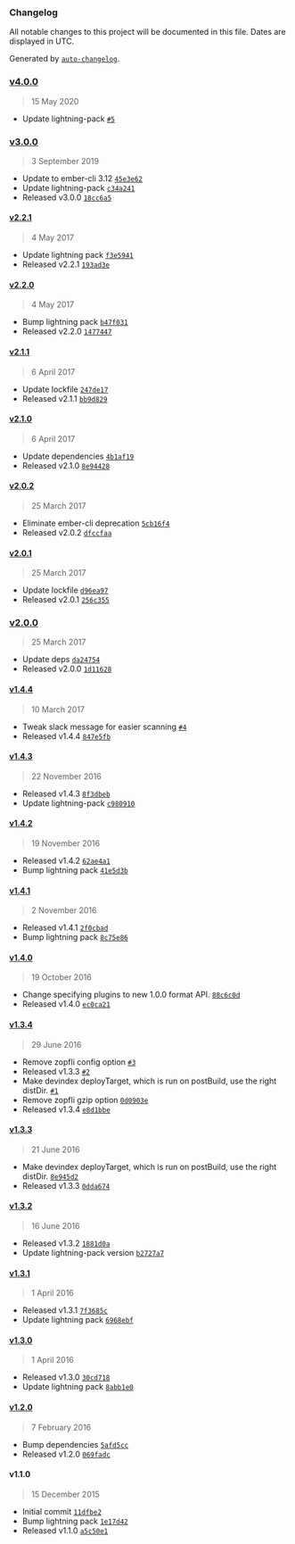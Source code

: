 ### Changelog

All notable changes to this project will be documented in this file. Dates are displayed in UTC.

Generated by [`auto-changelog`](https://github.com/CookPete/auto-changelog).

### [v4.0.0](https://github.com/yappbox/ember-cli-deploy-yapp-pack/compare/v3.0.0...v4.0.0)

> 15 May 2020

- Update lightning-pack [`#5`](https://github.com/yappbox/ember-cli-deploy-yapp-pack/pull/5)

### [v3.0.0](https://github.com/yappbox/ember-cli-deploy-yapp-pack/compare/v2.2.1...v3.0.0)

> 3 September 2019

- Update to ember-cli 3.12 [`45e3e62`](https://github.com/yappbox/ember-cli-deploy-yapp-pack/commit/45e3e62a7fe41f65d9c39894a2abb1d9115cac88)
- Update lightning-pack [`c34a241`](https://github.com/yappbox/ember-cli-deploy-yapp-pack/commit/c34a24168f6e0a62763bb5d5110626c90f6ba489)
- Released v3.0.0 [`18cc6a5`](https://github.com/yappbox/ember-cli-deploy-yapp-pack/commit/18cc6a5e048ee06028362daabd8c4ecd163c771f)

#### [v2.2.1](https://github.com/yappbox/ember-cli-deploy-yapp-pack/compare/v2.2.0...v2.2.1)

> 4 May 2017

- Update lightning pack [`f3e5941`](https://github.com/yappbox/ember-cli-deploy-yapp-pack/commit/f3e59417d42c3b54f8aec93d76a34f7705ed8ca3)
- Released v2.2.1 [`193ad3e`](https://github.com/yappbox/ember-cli-deploy-yapp-pack/commit/193ad3eca91c12f751d98c3c9a434d7d97ca86d3)

#### [v2.2.0](https://github.com/yappbox/ember-cli-deploy-yapp-pack/compare/v2.1.1...v2.2.0)

> 4 May 2017

- Bump lightning pack [`b47f031`](https://github.com/yappbox/ember-cli-deploy-yapp-pack/commit/b47f031e8c3523e6c178a318adfa1c94d12f6a26)
- Released v2.2.0 [`1477447`](https://github.com/yappbox/ember-cli-deploy-yapp-pack/commit/147744739a442002619a79fc0c878724ece2f44f)

#### [v2.1.1](https://github.com/yappbox/ember-cli-deploy-yapp-pack/compare/v2.1.0...v2.1.1)

> 6 April 2017

- Update lockfile [`247de17`](https://github.com/yappbox/ember-cli-deploy-yapp-pack/commit/247de17e7cdfc3694b1cb6f6c24348fea7a2b3bc)
- Released v2.1.1 [`bb9d829`](https://github.com/yappbox/ember-cli-deploy-yapp-pack/commit/bb9d82929c248fe07f7050b4fcffce03cd3dc10e)

#### [v2.1.0](https://github.com/yappbox/ember-cli-deploy-yapp-pack/compare/v2.0.2...v2.1.0)

> 6 April 2017

- Update dependencies [`4b1af19`](https://github.com/yappbox/ember-cli-deploy-yapp-pack/commit/4b1af191f9958ff8584dd388efd8c30a76a3dda8)
- Released v2.1.0 [`8e94428`](https://github.com/yappbox/ember-cli-deploy-yapp-pack/commit/8e94428f9746aa34de49b05f7777d9208a0bf814)

#### [v2.0.2](https://github.com/yappbox/ember-cli-deploy-yapp-pack/compare/v2.0.1...v2.0.2)

> 25 March 2017

- Eliminate ember-cli deprecation [`5cb16f4`](https://github.com/yappbox/ember-cli-deploy-yapp-pack/commit/5cb16f453e959971870ee810597cd9b40d42034a)
- Released v2.0.2 [`dfccfaa`](https://github.com/yappbox/ember-cli-deploy-yapp-pack/commit/dfccfaa4e92a02b2fdf08ca8079c286877ad6ebc)

#### [v2.0.1](https://github.com/yappbox/ember-cli-deploy-yapp-pack/compare/v2.0.0...v2.0.1)

> 25 March 2017

- Update lockfile [`d96ea97`](https://github.com/yappbox/ember-cli-deploy-yapp-pack/commit/d96ea9753b5622b50607ebf981bc6e3edc9b0370)
- Released v2.0.1 [`256c355`](https://github.com/yappbox/ember-cli-deploy-yapp-pack/commit/256c3553f750534ca398753f3feba83df3cc39f1)

### [v2.0.0](https://github.com/yappbox/ember-cli-deploy-yapp-pack/compare/v1.4.4...v2.0.0)

> 25 March 2017

- Update deps [`da24754`](https://github.com/yappbox/ember-cli-deploy-yapp-pack/commit/da247543b5c85383d0d7c0c4c5428fe7fca49da5)
- Released v2.0.0 [`1d11628`](https://github.com/yappbox/ember-cli-deploy-yapp-pack/commit/1d11628fef1240976a87a18484477ebb3ff9de9b)

#### [v1.4.4](https://github.com/yappbox/ember-cli-deploy-yapp-pack/compare/v1.4.3...v1.4.4)

> 10 March 2017

- Tweak slack message for easier scanning [`#4`](https://github.com/yappbox/ember-cli-deploy-yapp-pack/pull/4)
- Released v1.4.4 [`847e5fb`](https://github.com/yappbox/ember-cli-deploy-yapp-pack/commit/847e5fbae84315e538439f99100e50b2694012a5)

#### [v1.4.3](https://github.com/yappbox/ember-cli-deploy-yapp-pack/compare/v1.4.2...v1.4.3)

> 22 November 2016

- Released v1.4.3 [`8f3dbeb`](https://github.com/yappbox/ember-cli-deploy-yapp-pack/commit/8f3dbeb921dbaabbff063a06efc2bbbb9f4d2225)
- Update lightning-pack [`c980910`](https://github.com/yappbox/ember-cli-deploy-yapp-pack/commit/c980910e1bec0285d18b805fe46f0085b8bf9c32)

#### [v1.4.2](https://github.com/yappbox/ember-cli-deploy-yapp-pack/compare/v1.4.1...v1.4.2)

> 19 November 2016

- Released v1.4.2 [`62ae4a1`](https://github.com/yappbox/ember-cli-deploy-yapp-pack/commit/62ae4a1a1fc07b75d85bc3d44d18666a7f3fd50a)
- Bump lightning pack [`41e5d3b`](https://github.com/yappbox/ember-cli-deploy-yapp-pack/commit/41e5d3b57106bd9063cbdfb28f464132f060d3f1)

#### [v1.4.1](https://github.com/yappbox/ember-cli-deploy-yapp-pack/compare/v1.4.0...v1.4.1)

> 2 November 2016

- Released v1.4.1 [`2f0cbad`](https://github.com/yappbox/ember-cli-deploy-yapp-pack/commit/2f0cbad32b950aaf1c892b21586cd4b40779bd62)
- Bump lightning pack [`8c75e86`](https://github.com/yappbox/ember-cli-deploy-yapp-pack/commit/8c75e8626d37c7e04a33770881e191e7fa9ac319)

#### [v1.4.0](https://github.com/yappbox/ember-cli-deploy-yapp-pack/compare/v1.3.4...v1.4.0)

> 19 October 2016

- Change specifying plugins to new 1.0.0 format API. [`88c6c0d`](https://github.com/yappbox/ember-cli-deploy-yapp-pack/commit/88c6c0dd9e4a9efee64fdc01290c29f264663051)
- Released v1.4.0 [`ec0ca21`](https://github.com/yappbox/ember-cli-deploy-yapp-pack/commit/ec0ca2177cc974a74519123a7d3779cdae916bdc)

#### [v1.3.4](https://github.com/yappbox/ember-cli-deploy-yapp-pack/compare/v1.3.3...v1.3.4)

> 29 June 2016

- Remove zopfli config option [`#3`](https://github.com/yappbox/ember-cli-deploy-yapp-pack/pull/3)
- Released v1.3.3 [`#2`](https://github.com/yappbox/ember-cli-deploy-yapp-pack/pull/2)
- Make devindex deployTarget, which is run on postBuild, use the right distDir. [`#1`](https://github.com/yappbox/ember-cli-deploy-yapp-pack/pull/1)
- Remove zopfli gzip option [`0d0903e`](https://github.com/yappbox/ember-cli-deploy-yapp-pack/commit/0d0903e918f3271b7315a05481163b456808f8d5)
- Released v1.3.4 [`e8d1bbe`](https://github.com/yappbox/ember-cli-deploy-yapp-pack/commit/e8d1bbe903e6e0ce0313e68fe1bf48806414c3cb)

#### [v1.3.3](https://github.com/yappbox/ember-cli-deploy-yapp-pack/compare/v1.3.2...v1.3.3)

> 21 June 2016

- Make devindex deployTarget, which is run on postBuild, use the right distDir. [`8e945d2`](https://github.com/yappbox/ember-cli-deploy-yapp-pack/commit/8e945d24064851d6916bb27262809450a778ae2d)
- Released v1.3.3 [`0dda674`](https://github.com/yappbox/ember-cli-deploy-yapp-pack/commit/0dda674f4658e7106ceaaa10ca72a235cdbd8d2b)

#### [v1.3.2](https://github.com/yappbox/ember-cli-deploy-yapp-pack/compare/v1.3.1...v1.3.2)

> 16 June 2016

- Released v1.3.2 [`1881d0a`](https://github.com/yappbox/ember-cli-deploy-yapp-pack/commit/1881d0abbe2698e2c061e36ba4b279198517643b)
- Update lightning-pack version [`b2727a7`](https://github.com/yappbox/ember-cli-deploy-yapp-pack/commit/b2727a75c553511458d0dd607042e414c2e6db4e)

#### [v1.3.1](https://github.com/yappbox/ember-cli-deploy-yapp-pack/compare/v1.3.0...v1.3.1)

> 1 April 2016

- Released v1.3.1 [`7f3685c`](https://github.com/yappbox/ember-cli-deploy-yapp-pack/commit/7f3685cd870f0f56d2efb9f8d9bbc53ae5a67347)
- Update lightning pack [`6968ebf`](https://github.com/yappbox/ember-cli-deploy-yapp-pack/commit/6968ebfee91ea03950958caff3aa6af0e55fd5c9)

#### [v1.3.0](https://github.com/yappbox/ember-cli-deploy-yapp-pack/compare/v1.2.0...v1.3.0)

> 1 April 2016

- Released v1.3.0 [`30cd718`](https://github.com/yappbox/ember-cli-deploy-yapp-pack/commit/30cd718b51ea6526fc6176ec41d8710c30683ed7)
- Update lightning pack [`8abb1e0`](https://github.com/yappbox/ember-cli-deploy-yapp-pack/commit/8abb1e03dfdbd43996a14b5feb502c8ca23f3797)

#### [v1.2.0](https://github.com/yappbox/ember-cli-deploy-yapp-pack/compare/v1.1.0...v1.2.0)

> 7 February 2016

- Bump dependencies [`5afd5cc`](https://github.com/yappbox/ember-cli-deploy-yapp-pack/commit/5afd5cca7c9459fb6265fa69a01368e0bcc0a840)
- Released v1.2.0 [`069fadc`](https://github.com/yappbox/ember-cli-deploy-yapp-pack/commit/069fadc0b953511951aabe278b24e9ab5c8f77fe)

#### v1.1.0

> 15 December 2015

- Initial commit [`11dfbe2`](https://github.com/yappbox/ember-cli-deploy-yapp-pack/commit/11dfbe2281d5cbcb85c8b0f370b1b59c58c7b0d9)
- Bump lightning pack [`1e17d42`](https://github.com/yappbox/ember-cli-deploy-yapp-pack/commit/1e17d426ff1f5d2464fdbdff9cb2704ed13ce19f)
- Released v1.1.0 [`a5c50e1`](https://github.com/yappbox/ember-cli-deploy-yapp-pack/commit/a5c50e13cb894dfdc9315bce906d1d9697eb653b)
